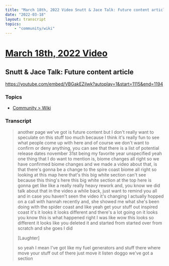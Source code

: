 ```yaml
---
title: "March 18th, 2022 Video Snutt & Jace Talk: Future content article"
date: "2022-03-18"
layout: transcript
topics:
    - "community/wiki"
---
```

# [March 18th, 2022 Video](../2022-03-18.md)
## Snutt & Jace Talk: Future content article
https://youtube.com/embed/VBGakEZilwk?autoplay=1&start=1115&end=1194

### Topics
* [Community > Wiki](../topics/community/wiki.md)

### Transcript

> another page we've got is future content but I don't really want to speculate on this stuff too much because I think it's really fun to see what people come up with here and of course we don't want to confirm or deny anything, you can see that there is a list of potential release dates november 31st being my favorite year unspecified yeah one thing that I do want to mention is, biome changes all right so we have confirmed biome changes and we made a video about that, is that there's gonna be a change to the spire coast biome all right so looking at this map here that's this big white section can't see because this thing's here this big white section at the top here is gonna get like like a really really heavy rework and, you know we did talk about that in the video a while back, just want to remind you all and in case you haven't seen the video it's changing I actually hopped on a call with hannah recently and, she showed me what she's been doing with the spider coast and like yeah get your stuff out inspired coast it's it looks it looks different and there's a lot going on it looks you know this is what happened right I was like wow this looks so different it looks like you deleted it and started from started over from scratch and she goes I did
>
> [Laughter]
>
> so yeah I mean I've got like my fuel generators and stuff there where move your stuff out of there just move it listen doggo we've got a section
